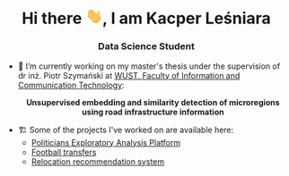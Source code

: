 <h1 align="center">Hi there <img src="https://raw.githubusercontent.com/Calychas/Calychas/main/gifs/hand.gif" width="30px">, I am Kacper Leśniara </h1>
<h3 align="center">Data Science Student </h3>

- 📝 I’m currently working on my master's thesis under the supervision of dr inż. Piotr Szymański at [WUST, Faculty of Information and Communication Technology](https://wit.pwr.edu.pl/en/): <p style="text-align: center;"> **Unsupervised embedding and similarity detection of microregions using road infrastructure information** </p> 
- 🏗️ Some of the projects I've worked on are available here:
  -  [Politicians Exploratory Analysis Platform](https://politicians.embedd.ml/)
  -  [Football transfers](https://football-transfers.web.app/)
  -  [Relocation recommendation system](http://relocation.embedd.ml/)
